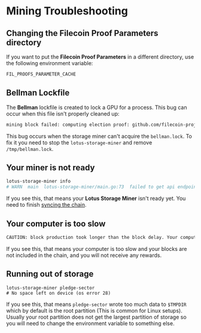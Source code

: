 # Mining Troubleshooting

## Changing the Filecoin Proof Parameters directory

If you want to put the **Filecoin Proof Parameters** in a different directory,
use the following environment variable:

```sh
FIL_PROOFS_PARAMETER_CACHE
```

## Bellman Lockfile

The **Bellman** lockfile is created to lock a GPU for a process. This bug can
occur when this file isn't properly cleaned up:

```sh
mining block failed: computing election proof: github.com/filecoin-project/lotus/miner.(*Miner).mineOne
```

This bug occurs when the storage miner can't acquire the `bellman.lock`. To fix
it you need to stop the `lotus-storage-miner` and remove `/tmp/bellman.lock`.

## Your miner is not ready

```sh
lotus-storage-miner info
# WARN  main  lotus-storage-miner/main.go:73  failed to get api endpoint: (/Users/myrmidon/.lotusstorage) %!w(*errors.errorString=&{API not running (no endpoint)}):
```

If you see this, that means your **Lotus Storage Miner** isn't ready yet. You
need to finish [syncing the chain](https://docs.lotu.sh/en+join-testnet).

## Your computer is too slow

```sh
CAUTION: block production took longer than the block delay. Your computer may not be fast enough to keep up
```

If you see this, that means your computer is too slow and your blocks are not
included in the chain, and you will not receive any rewards.

## Running out of storage

```
lotus-storage-miner pledge-sector
# No space left on device (os error 28)
```

If you see this, that means `pledge-sector` wrote too much data to `$TMPDIR`
which by default is the root partition (This is common for Linux setups).
Usually your root partition does not get the largest partition of storage so you
will need to change the environment variable to something else.
